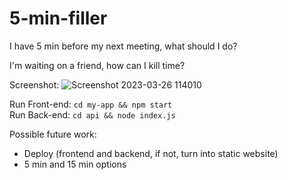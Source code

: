 # 5-min-filler
I have 5 min before my next meeting, what should I do?

I'm waiting on a friend, how can I kill time?


Screenshot:
![Screenshot 2023-03-26 114010](https://user-images.githubusercontent.com/68922354/227793960-db43bf59-d867-47e9-9a65-28a080cc970c.png)


Run Front-end: `cd my-app && npm start` </br>
Run Back-end: `cd api && node index.js`


Possible future work:
- Deploy (frontend and backend, if not, turn into static website)
- 5 min and 15 min options
